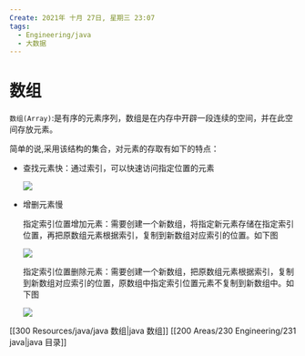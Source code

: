 ```yaml
---
Create: 2021年 十月 27日, 星期三 23:07
tags: 
  - Engineering/java
  - 大数据
---
```







# 数组

`数组(Array)`:是有序的元素序列，数组是在内存中开辟一段连续的空间，并在此空间存放元素。

简单的说,采用该结构的集合，对元素的存取有如下的特点：

-   查找元素快：通过索引，可以快速访问指定位置的元素
    
    ![](https://images-1257755739.cos.ap-guangzhou.myqcloud.com/hexo/posts/java-data-structure/%E6%95%B0%E7%BB%84%E6%9F%A5%E8%AF%A2%E5%BF%AB.png)
    
-   增删元素慢
    
    指定索引位置增加元素：需要创建一个新数组，将指定新元素存储在指定索引位置，再把原数组元素根据索引，复制到新数组对应索引的位置。如下图
    
    ![](https://images-1257755739.cos.ap-guangzhou.myqcloud.com/hexo/posts/java-data-structure/%E6%95%B0%E7%BB%84%E6%B7%BB%E5%8A%A0.png)
    
    指定索引位置删除元素：需要创建一个新数组，把原数组元素根据索引，复制到新数组对应索引的位置，原数组中指定索引位置元素不复制到新数组中。如下图
    
    ![](https://images-1257755739.cos.ap-guangzhou.myqcloud.com/hexo/posts/java-data-structure/%E6%95%B0%E7%BB%84%E5%88%A0%E9%99%A4.png)
	
	

[[300 Resources/java/java 数组|java 数组]]
[[200 Areas/230 Engineering/231 java|java 目录]]
